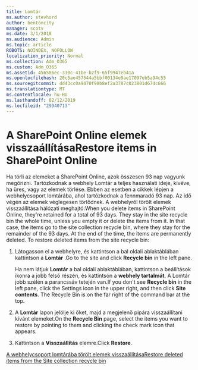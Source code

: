 ```yaml
---
title: Lomtár
ms.author: stevhord
author: bentoncity
manager: scotv
ms.date: 3/1/2018
ms.audience: Admin
ms.topic: article
ROBOTS: NOINDEX, NOFOLLOW
localization_priority: Normal
ms.collection: Adm_O365
ms.custom: Adm_O365
ms.assetid: 456586ec-330c-41be-b2f9-65f9947eb41a
ms.openlocfilehash: 20c5ae457544a5bbf00134e9ae17097eb5a94c55
ms.sourcegitcommit: dd43cc0a9470f98b8ef2a3787c823801d674c666
ms.translationtype: MT
ms.contentlocale: hu-HU
ms.lasthandoff: 02/12/2019
ms.locfileid: "29940713"
---
```

# <a name="restore-items-in-sharepoint-online"></a><span data-ttu-id="fa1a0-102">A SharePoint Online elemek visszaállítása</span><span class="sxs-lookup"><span data-stu-id="fa1a0-102">Restore items in SharePoint Online</span></span>

<span data-ttu-id="fa1a0-p101">Ha törli az elemeket a SharePoint Online, azok összesen 93 nap vagyunk megőrizni. Tartózkodnak a webhely Lomtár a teljes használati ideje, kivéve, ha üres, vagy az elemek törlése. Ebben az esetben a cikkek lépjen a webhelycsoport lomtárába, ahol tartózkodnak a fennmaradó 93 nap. Az idő végén az elemek véglegesen törlődnek. A webhelyről törölt elemek visszaállítása hálózati meghajtó:</span><span class="sxs-lookup"><span data-stu-id="fa1a0-p101">When you delete items in SharePoint Online, they're retained for a total of 93 days. They stay in the site recycle bin the whole time, unless you empty it or delete the items from it. In that case, the items go to the site collection recycle bin, where they stay for the remainder of the 93 days. At the end of the time, the items are permanently deleted. To restore deleted items from the site recycle bin:</span></span>
  
1. <span data-ttu-id="fa1a0-108">Látogasson el a webhelyre, és kattintson a bal oldali ablaktáblában kattintson a **Lomtár** .</span><span class="sxs-lookup"><span data-stu-id="fa1a0-108">Go to the site and click **Recycle bin** in the left pane.</span></span> 
    
    <span data-ttu-id="fa1a0-p102">Ha nem látjuk **Lomtár** a bal oldali ablaktáblában, kattintson a beállítások ikonra a jobb felső részén, és kattintson a **webhely tartalmát**. A Lomtár jobb szélén a parancssáv tetején van.</span><span class="sxs-lookup"><span data-stu-id="fa1a0-p102">If you don't see **Recycle bin** in the left pane, click the Settings icon in the upper right, and then click **Site contents**. The Recycle Bin is on the far right of the command bar at the top.</span></span>
    
2. <span data-ttu-id="fa1a0-111">A **Lomtár** lapon jelölje ki őket, majd a megjelenő pipára visszaállítani kívánt elemeket.</span><span class="sxs-lookup"><span data-stu-id="fa1a0-111">On the **Recycle Bin** page, select the items you want to restore by pointing to them and clicking the check mark icon that appears.</span></span> 
    
3. <span data-ttu-id="fa1a0-112">Kattintson a **Visszaállítás** elemre.</span><span class="sxs-lookup"><span data-stu-id="fa1a0-112">Click **Restore**.</span></span>
    
[<span data-ttu-id="fa1a0-113">A webhelycsoport lomtárába törölt elemek visszaállítása</span><span class="sxs-lookup"><span data-stu-id="fa1a0-113">Restore deleted items from the Site collection recycle bin</span></span>](https://go.microsoft.com/fwlink/?linkid=866439)
  

